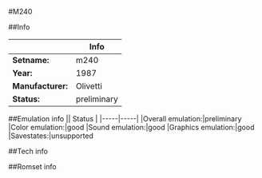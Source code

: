 #M240

##Info

||Info|
|-----|-----|
|**Setname:**|m240
|**Year:**|1987
|**Manufacturer:**|Olivetti
|**Status:**|preliminary

##Emulation info
|| Status |
|-----|-----|
|Overall emulation:|preliminary
|Color emulation:|good
|Sound emulation:|good
|Graphics emulation:|good
|Savestates:|unsupported

##Tech info

##Romset info

<!--- START OF EDITED COMMENT DO NOT TOUCH TEXT ABOVE-->
